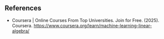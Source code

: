 


## References

* Coursera | Online Courses From Top Universities. Join for Free. (2025). Coursera. https://www.coursera.org/learn/machine-learning-linear-algebra/

‌
